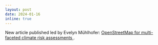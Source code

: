 ```yaml
---
layout: post
date: 2024-01-16
inline: true
---
```


New article published led by Evelyn Mühlhofer: [OpenStreetMap for multi-faceted climate risk assessments
](https://iopscience.iop.org/article/10.1088/2515-7620/ad15ab).